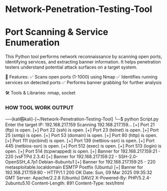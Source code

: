 # Network-Penetration-Testing-Tool

# Port Scanning & Service Enumeration

This Python tool performs network reconnaissance by scanning open ports, identifying services, and extracting banner information. It helps penetration testers understand potential attack surfaces on a target system.

🚀 Features:
✅ Scans open ports (1-1000) using Nmap
✅ Identifies running services on detected ports
✅ Performs banner grabbing for further analysis

🛠 Tools & Libraries: nmap, socket

### HOW TOOL WORK OUTPUT #### 
──(kali㉿kali)-[~/Network-Penetration-Testing-Tool]
└─$ python Script.py 
Enter the target IP: 192.168.217.159
Scanning 192.168.217.159...
[+] Port 21 (ftp) is open.
[+] Port 22 (ssh) is open.
[+] Port 23 (telnet) is open.
[+] Port 25 (smtp) is open.
[+] Port 53 (domain) is open.
[+] Port 80 (http) is open.
[+] Port 111 (rpcbind) is open.
[+] Port 139 (netbios-ssn) is open.
[+] Port 445 (netbios-ssn) is open.
[+] Port 512 (exec) is open.
[+] Port 513 (login) is open.
[+] Port 514 (tcpwrapped) is open.
[+] Banner for 192.168.217.159:21 - 220 (vsFTPd 2.3.4)
[+] Banner for 192.168.217.159:22 - SSH-2.0-OpenSSH_4.7p1 Debian-8ubuntu1
[+] Banner for 192.168.217.159:25 - 220 metasploitable.localdomain ESMTP Postfix (Ubuntu)
[+] Banner for 192.168.217.159:80 - HTTP/1.1 200 OK
Date: Sun, 09 Mar 2025 09:35:32 GMT
Server: Apache/2.2.8 (Ubuntu) DAV/2
X-Powered-By: PHP/5.2.4-2ubuntu5.10
Content-Length: 891
Content-Type: text/html

